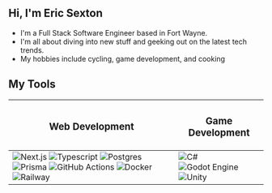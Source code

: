 ## Hi, I'm Eric Sexton
- I'm a Full Stack Software Engineer based in Fort Wayne.
- I'm all about diving into new stuff and geeking out on the latest tech trends.
- My hobbies include cycling, game development, and cooking

## My Tools
| <h3>Web Development</h3> | <h3>Game Development</h3> |
| --- | --- |
| ![Next.js](https://img.shields.io/badge/Next-black?style=for-the-badge&logo=next.js&logoColor=white) ![Typescript](https://img.shields.io/badge/typescript-%23007ACC.svg?style=for-the-badge&logo=typescript&logoColor=white) ![Postgres](https://img.shields.io/badge/postgres-%23316192.svg?style=for-the-badge&logo=postgresql&logoColor=white) ![Prisma](https://img.shields.io/badge/Prisma-3982CE?style=for-the-badge&logo=Prisma&logoColor=white) ![GitHub Actions](https://img.shields.io/badge/github%20actions-%232671E5.svg?style=for-the-badge&logo=githubactions&logoColor=white) ![Docker](https://img.shields.io/badge/docker-%230db7ed.svg?style=for-the-badge&logo=docker&logoColor=white) ![Railway](https://img.shields.io/badge/railway-%23000000.svg?style=for-the-badge&logo=railway&logoColor=white) | ![C#](https://img.shields.io/badge/c%23-%23239120.svg?style=for-the-badge&logo=csharp&logoColor=white) ![Godot Engine](https://img.shields.io/badge/GODOT-%23FFFFFF.svg?style=for-the-badge&logo=godot-engine) ![Unity](https://img.shields.io/badge/unity-%23000000.svg?style=for-the-badge&logo=unity&logoColor=white) |
